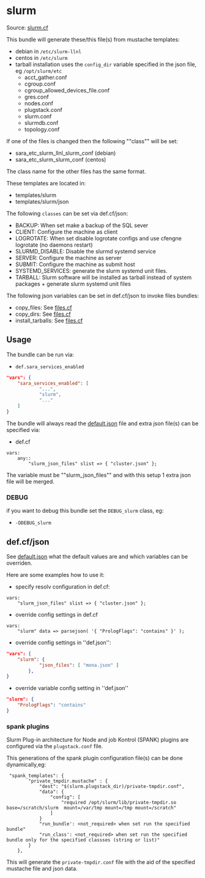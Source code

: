 
# slurm

Source: [slurm.cf](/services/slurm.cf)

This bundle will generate these/this file(s) from mustache templates:
 * debian in `/etc/slurm-llnl`
 * centos in `/etc/slurm`
 * tarball installation uses the `config_dir` variable specified in the json file, eg `/opt/slurm/etc`
    * acct_gather.conf
    * cgroup.conf
    * cgroup_allowed_devices_file.conf
    * gres.conf
    * nodes.conf
    * plugstack.conf
    * slurm.conf
    * slurmdb.conf
    * topology.conf

If one of the files is changed then the following ""class"" will be set:
 * sara_etc_slurm_llnl_slurm_conf (debian)
 * sara_etc_slurm_slurm_conf (centos)

The class name for the other files has the same format.

These templates are located in:
 * templates/slurm
 * templates/slurm/json

The following `classes` can be set via def.cf/json:
 * BACKUP: When set make a backup of the SQL sever
 * CLIENT: Configure the machine as client
 * LOGROTATE: When set disable logrotate configs and use cfengne logrotate (no daemons restart)
 * SLURMD_DISABLE: Disable the slurmd systemd service
 * SERVER: Configure the machine as server
 * SUBMIT: Configure the machine as submit host
 * SYSTEMD_SERVICES: generate the slurm systemd unit files.
 * TARBALL: Slurm software will be installed as tarball instead of system packages + generate slurm systemd unit files

The following json variables can be set in def.cf/json to  invoke files bundles:
 * copy_files: See [files.cf](/masterfiles/lib/scl/files.cf)
 * copy_dirs: See [files.cf](/masterfiles/lib/scl/files.cf)
 * install_tarballs: See [files.cf](/masterfiles/lib/scl/files.cf)

## Usage

The bundle can be run via:
 * `def.sara_services_enabled`
```json
"vars": {
    "sara_services_enabled": [
            "...",
            "slurm",
            "..."
    ]
}
```

The bundle will always read the [default.json](/templates/slurm/json/default.json) file
and extra json file(s) can be specified via:
 * def.cf
```
vars:
    any::
        "slurm_json_files" slist => { "cluster.json" };
```

The variable must be ""slurm_json_files"" and with this setup 1 extra json file will be merged.

### DEBUG

if you want to debug this bundle set the `DEBUG_slurm` class, eg:
 * `-DDEBUG_slurm`

## def.cf/json

See [default.json](/templates/slurm/json/default.json) what the default values are and
which variables can be overriden.

Here are some examples how to use it:
 * specify resolv configuration in def.cf:
```
vars:
    "slurm_json_files" slist => { "cluster.json" };
```

 * override config settings in def.cf
```
vars:
    "slurm" data => parsejson( '{ "PrologFlags": "contains" }' );
```

 * override config settings in ''def.json'':
```json
"vars": {
    "slurm": {
            "json_files": [ "mona.json" ]
        },
}
```

 * override variable config setting in ''def.json''
```json
"slurm": {
    "PrologFlags": "contains"
}
```

### spank plugins

Slurm Plug-in architecture for Node and job Kontrol (SPANK)
plugins are configured via the `plugstack.conf` file.

This generations of the spank plugin configuration file(s) can be
done dynamically,eg:
```#json
 "spank_templates": {
        "private_tmpdir.mustache" : {
            "dest": "$(slurm.plugstack_dir)/private-tmpdir.conf",
            "data": {
                "config": [
                    "required /opt/slurm/lib/private-tmpdir.so base=/scratch/slurm  mount=/var/tmp mount=/tmp mount=/scratch"
                ]
            }
            "run_bundle': <not_required> when set run the specified bundle"
            "run_class': <not_required> when set run the specified bundle only for the specified classses (string or list)"
        }
    },
```

This will generate the `private-tmpdir.conf` file with the aid of the specified mustache file and
json data.
